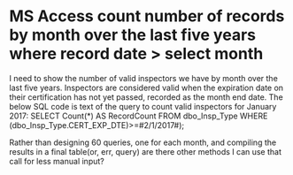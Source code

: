 
# MS Access count number of records by month over the last five years where record date > select month

I need to show the number of valid inspectors we have by month over the last five years. Inspectors are considered valid when the expiration date on their certification has not yet passed, recorded as the month end date. The below SQL code is text of the query to count valid inspectors for January 2017:
SELECT Count(*) AS RecordCount
FROM dbo_Insp_Type
WHERE (dbo_Insp_Type.CERT_EXP_DTE)>=#2/1/2017#);

Rather than designing 60 queries, one for each month, and compiling the results in a final table(or, err, query) are there other methods I can use that call for less manual input?

        